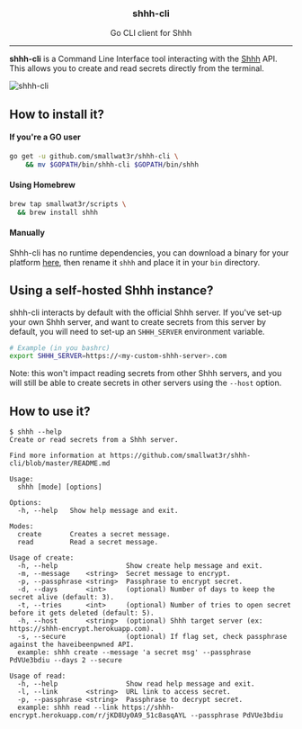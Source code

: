 <h3 align="center">shhh-cli</h3>
<p align="center">Go CLI client for Shhh</p>

---

**shhh-cli** is a Command Line Interface tool interacting with the 
[Shhh](https://github.com/smallwat3r) API.  
This allows you to create and read secrets directly from the 
terminal.

![shhh-cli](https://i.imgur.com/DAf4qRg.png)  

## How to install it?  

#### If you're a GO user
```sh
go get -u github.com/smallwat3r/shhh-cli \
    && mv $GOPATH/bin/shhh-cli $GOPATH/bin/shhh
```

#### Using Homebrew  

```sh
brew tap smallwat3r/scripts \
  && brew install shhh
```

#### Manually  

Shhh-cli has no runtime dependencies, you can download a binary for 
your platform [here](https://github.com/smallwat3r/shhh-cli/releases), 
then rename it `shhh` and place it in your `bin` directory.

## Using a self-hosted Shhh instance?  

shhh-cli interacts by default with the official Shhh server. If 
you've set-up your own Shhh server, and want to create secrets 
from this server by default, you will need to set-up an `SHHH_SERVER`
environment variable.

```sh
# Example (in you bashrc)
export SHHH_SERVER=https://<my-custom-shhh-server>.com
```

Note: this won't impact reading secrets from other Shhh servers, and
you will still be able to create secrets in other servers using the 
`--host` option.

## How to use it?  

```console
$ shhh --help
Create or read secrets from a Shhh server.

Find more information at https://github.com/smallwat3r/shhh-cli/blob/master/README.md

Usage:
  shhh [mode] [options]

Options:
  -h, --help   Show help message and exit.

Modes:
  create       Creates a secret message.
  read         Read a secret message.

Usage of create:
  -h, --help                 Show create help message and exit.
  -m, --message    <string>  Secret message to encrypt.
  -p, --passphrase <string>  Passphrase to encrypt secret.
  -d, --days       <int>     (optional) Number of days to keep the secret alive (default: 3).
  -t, --tries      <int>     (optional) Number of tries to open secret before it gets deleted (default: 5).
  -h, --host       <string>  (optional) Shhh target server (ex: https://shhh-encrypt.herokuapp.com).
  -s, --secure               (optional) If flag set, check passphrase against the haveibeenpwned API.
  example: shhh create --message 'a secret msg' --passphrase PdVUe3bdiu --days 2 --secure

Usage of read:
  -h, --help                 Show read help message and exit.
  -l, --link       <string>  URL link to access secret.
  -p, --passphrase <string>  Passphrase to decrypt secret.
  example: shhh read --link https://shhh-encrypt.herokuapp.com/r/jKD8Uy0A9_51c8asqAYL --passphrase PdVUe3bdiu
```
